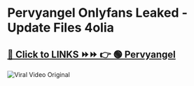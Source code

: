 
 # Pervyangel Onlyfans Leaked - Update Files 4olia

## <h2><a href="https://clipsfans.com/Pervyangel&ref=git">🔗 Click to LINKS ⏩⏩ 👉 🟢 Pervyangel </a></h2>

<a href="https://clipsfans.com/Pervyangel&ref=git" rel="nofollow" data-target="animated-image.originalLink"><img src="https://i.ibb.co.com/xMMVF88/686577567.gif" alt="Viral Video Original" style="max-width: 100%; display: inline-block;" data-target="animated-image.originalImage"></a>

